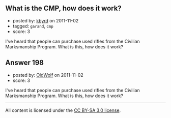 ## What is the CMP, how does it work?

- posted by: [kbyrd](https://stackexchange.com/users/-1/37-kbyrd) on 2011-11-02
- tagged: `garand`, `cmp`
- score: 3

I've heard that people can purchase used rifles from the Civilian Marksmanship Program. What is this, how does it work?


## Answer 198

- posted by: [OldWolf](https://stackexchange.com/users/-1/111-oldwolf) on 2011-11-02
- score: 3

I've heard that people can purchase used rifles from the Civilian Marksmanship Program. What is this, how does it work?



---

All content is licensed under the [CC BY-SA 3.0 license](https://creativecommons.org/licenses/by-sa/3.0/).
